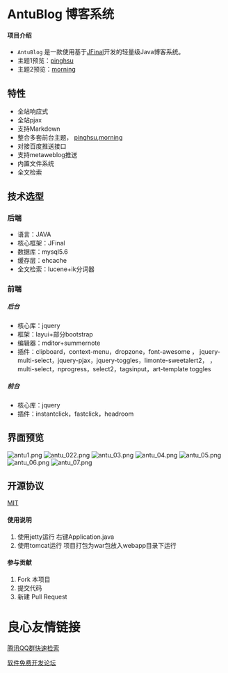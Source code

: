# AntuBlog 博客系统

#### 项目介绍

+ `AntuBlog` 是一款使用基于[JFinal](https://gitee.com/jfinal/jfinal)开发的轻量级Java博客系统。
+ 主题1预览：[pinghsu](http://pinghsu.autu.live)
+ 主题2预览：[morning](http://morning.autu.live)

## 特性

+ 全站响应式
+ 全站pjax
+ 支持Markdown
+ 整合多套前台主题， [pinghsu](https://github.com/chakhsu/pinghsu),[morning](http://www.yangqq.com/zaoan/)
+ 对接百度推送接口
+ 支持metaweblog推送
+ 内置文件系统
+ 全文检索

## 技术选型
### 后端
+ 语言：JAVA
+ 核心框架：JFinal
+ 数据库：mysql5.6
+ 缓存层：ehcache
+ 全文检索：lucene+ik分词器
### 前端
 #####      后台
+ 核心库：jquery
+ 框架：layui+部分bootstrap
+ 编辑器：mditor+summernote
+ 插件：clipboard，context-menu，dropzone，font-awesome ，
jquery-multi-select，jquery-pjax，jquery-toggles，limonte-sweetalert2，
，multi-select，nprogress，select2，tagsinput，art-template toggles 
 #####      前台
 + 核心库：jquery
 + 插件：instantclick，fastclick，headroom

## 界面预览

![antu1.png](http://pd6htjig8.bkt.clouddn.com/20180929160422.png)
![antu_022.png](http://pd6htjig8.bkt.clouddn.com/20180929160744.png)
![antu_03.png](http://pd6htjig8.bkt.clouddn.com/20180929160744.png)
![antu_04.png](http://pd6htjig8.bkt.clouddn.com/20180929161049.png)
![antu_05.png](http://pd6htjig8.bkt.clouddn.com/20180929161200.png)
![antu_06.png](http://pd6htjig8.bkt.clouddn.com/20180929161229.png)
![antu_07.png](http://pd6htjig8.bkt.clouddn.com/TIM图片20181002120153.png)

## 开源协议

[MIT](LICENSE)
#### 使用说明

1. 使用jetty运行 右键Application.java
2. 使用tomcat运行 项目打包为war包放入webapp目录下运行

#### 参与贡献

1. Fork 本项目
3. 提交代码
4. 新建 Pull Request


 # 良心友情链接

[腾讯QQ群快速检索](http://u.720life.cn/s/8cf73f7c)

[软件免费开发论坛](http://u.720life.cn/s/bbb01dc0)
